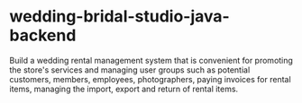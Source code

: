 # wedding-bridal-studio-java-backend
Build a wedding rental management system that is convenient for promoting the store's services and managing user groups such as potential customers, members, employees, photographers, paying invoices for rental items, managing the import, export and return of rental items.
